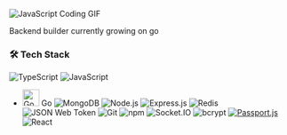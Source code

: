 
![JavaScript Coding GIF](https://media.giphy.com/media/Lny6Rw04nsOOc/giphy.gif)



Backend builder
currently growing on go


### 🛠️ Tech Stack


![TypeScript](https://img.shields.io/badge/-TypeScript-007ACC?style=for-the-badge&logo=typescript&logoColor=white)
![JavaScript](https://img.shields.io/badge/-JavaScript-F7DF1E?style=for-the-badge&logo=javascript&logoColor=black)
- <img src="https://cdn.jsdelivr.net/gh/devicons/devicon/icons/go/go-original.svg" width="30" alt="Go Logo" /> Go 
![MongoDB](https://img.shields.io/badge/-MongoDB-47A248?style=for-the-badge&logo=mongodb&logoColor=white)
![Node.js](https://img.shields.io/badge/-Node.js-339933?style=for-the-badge&logo=node.js&logoColor=white)
![Express.js](https://img.shields.io/badge/-Express.js-000000?style=for-the-badge&logo=express&logoColor=white)
![Redis](https://img.shields.io/badge/-Redis-DC382D?style=for-the-badge&logo=redis&logoColor=white)
![JSON Web Token](https://img.shields.io/badge/-JWT-000000?style=for-the-badge&logo=json-web-token&logoColor=white)
![Git](https://img.shields.io/badge/Git-F05032?style=for-the-badge&logo=git&logoColor=white)
![npm](https://img.shields.io/badge/-npm-CB3837?style=for-the-badge&logo=npm&logoColor=white)
![Socket.IO](https://img.shields.io/badge/-Socket.IO-010101?style=for-the-badge&logo=socket.io&logoColor=white)
![bcrypt](https://img.shields.io/badge/-bcrypt-9F3F00?style=for-the-badge&logo=openssl&logoColor=white)
[![Passport.js](https://img.shields.io/badge/Passport.js-Authentication-green?logo=passport)](http://www.passportjs.org/)
![React](https://img.shields.io/badge/-React-20232A?style=for-the-badge&logo=react&logoColor=61DAFB)
